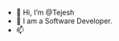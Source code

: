 - 👋 Hi, I’m @Tejesh
- 👀 I am a Software Developer.
- 📫

<!---
TejeshT/TejeshT is a ✨ special ✨ repository because its `README.md` (this file) appears on your GitHub profile.
You can click the Preview link to take a look at your changes.
--->
